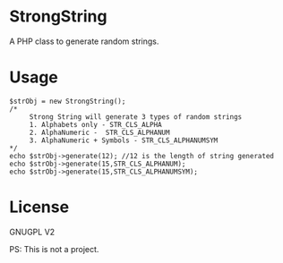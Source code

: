 StrongString
============

A PHP class to generate random strings.

Usage
===
	$strObj = new StrongString();
	/* 
		 Strong String will generate 3 types of random strings
		 1. Alphabets only - STR_CLS_ALPHA
		 2. AlphaNumeric -  STR_CLS_ALPHANUM
		 3. AlphaNumeric + Symbols - STR_CLS_ALPHANUMSYM
	*/
	echo $strObj->generate(12); //12 is the length of string generated
	echo $strObj->generate(15,STR_CLS_ALPHANUM);
	echo $strObj->generate(15,STR_CLS_ALPHANUMSYM);



License
===
GNUGPL V2


PS:
This is not a project.
